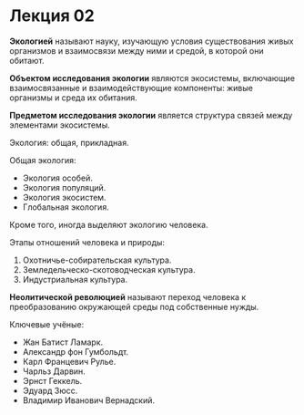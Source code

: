 # Лекция 02

**Экологией** называют науку, изучающую условия существования живых организмов
и взаимосвязи между ними и средой, в которой они обитают.

**Объектом исследования экологии** являются экосистемы, включающие
взаимосвязанные и взаимодействующие компоненты: живые организмы и среда их
обитания.

**Предметом исследования экологии** является структура связей между элементами
экосистемы.

Экология: общая, прикладная.

Общая экология:

- Экология особей.
- Экология популяций.
- Экология экосистем.
- Глобальная экология.

Кроме того, иногда выделяют экологию человека.

Этапы отношений человека и природы:

1. Охотничье-собирательская культура.
2. Земледельческо-скотоводческая культура.
3. Индустриальная культура.

**Неолитической революцией** называют переход человека к преобразованию
окружающей среды под собственные нужды.

Ключевые учёные:

- Жан Батист Ламарк.
- Александр фон Гумбольдт.
- Карл Францевич Рулье.
- Чарльз Дарвин.
- Эрнст Геккель.
- Эдуард Зюсс.
- Владимир Иванович Вернадский.
